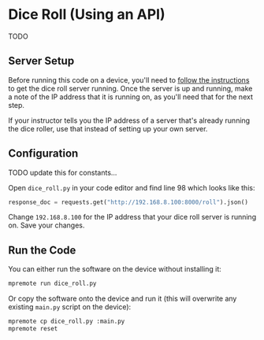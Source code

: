 # Dice Roll (Using an API)

TODO

## Server Setup

Before running this code on a device, you'll need to [follow the instructions](../server_side/dice_roller/) to get the dice roll server running. Once the server is up and running, make a note of the IP address that it is running on, as you'll need that for the next step.

If your instructor tells you the IP address of a server that's already running the dice roller, use that instead of setting up your own server.

## Configuration

TODO update this for constants...

Open `dice_roll.py` in your code editor and find line 98 which looks like this:

```python
response_doc = requests.get("http://192.168.8.100:8000/roll").json()
```

Change `192.168.8.100` for the IP address that your dice roll server is running on. Save your changes.

## Run the Code

You can either run the software on the device without installing it:

```bash
mpremote run dice_roll.py
```

Or copy the software onto the device and run it (this will overwrite any existing `main.py` script on the device):

```bash
mpremote cp dice_roll.py :main.py
mpremote reset
```